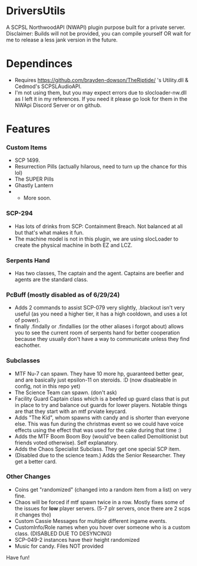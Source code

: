 # DriversUtils

A SCPSL NorthwoodAPI (NWAPI) plugin purpose built for a private server. 
Disclaimer: Builds will not be provided, you can compile yourself OR wait for me to release a less jank version in the future.

# Dependinces 
- Requires https://github.com/brayden-dowson/TheRiptide/ 's Utility.dll & Cedmod's SCPSLAudioAPI. 
- I'm not using them, but you may expect errors due to slocloader-nw.dll as I left it in my references. If you need it please go look for them in the NWApi Discord Server or on github.

# Features

### Custom Items
- SCP 1499.
- Resurrection Pills (actually hilarous, need to turn up the chance for this lol)
- The SUPER Pills
- Ghastly Lantern
- + More soon.

### SCP-294
- Has lots of drinks from SCP: Containment Breach. Not balanced at all but that's what makes it fun.
- The machine model is not in this plugin, we are using slocLoader to create the physical machine in both EZ and LCZ.

### Serpents Hand
- Has two classes, The captain and the agent. Captains are beefier and agents are the standard class.

### PcBuff (mostly disabled as of 6/29/24)
- Adds 2 commands to assist SCP-079 very slightly, .blackout isn't very useful (as you need a higher tier, it has a high cooldown, and uses a lot of power).
- finally .findally or .findallies (or the other aliases i forgot about) allows you to see the current room of serpents hand for better cooperation because they usually don't have a way to communicate unless they find eachother.

### Subclasses
- MTF Nu-7 can spawn. They have 10 more hp, guaranteed better gear, and are basically just epsilon-11 on steroids. :D (now disableable in config, not in this repo yet)
- The Science Team can spawn. (don't ask)
- Facility Guard Captain class which is a beefed up guard class that is put in place to try and balance out guards for lower players. Notable things are that they start with an mtf prviate keycard.
- Adds "The Kid", whom spawns with candy and is shorter than everyone else. This was fun during the christmas event so we could have voice effects using the effect that was used for the cake during that time :)
- Adds the MTF Boom Boom Boy (would've been called Demolitionist but friends voted otherwise). Self explanatory.
- Adds the Chaos Specialist Subclass. They get one special SCP item.
- (Disabled due to the science team.) Adds the Senior Researcher. They get a better card.

### Other Changes
- Coins get "randomized" (changed into a random item from a list) on very fine.
- Chaos will be forced if mtf spawn twice in a row. Mostly fixes some of the issues for **low** player servers. (5-7 plr servers, once there are 2 scps it changes tho)
- Custom Cassie Messages for multiple different ingame events.
- CustomInfo/Role names when you hover over someone who is a custom class. (DISABLED DUE TO DESYNCING)
- SCP-049-2 instances have their height randomized
- Music for candy. Files NOT provided

Have fun!
